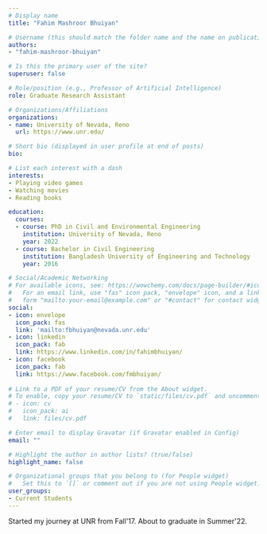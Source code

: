 ```yaml
---
# Display name
title: "Fahim Mashroor Bhuiyan"

# Username (this should match the folder name and the name on publications)
authors:
- "fahim-mashroor-bhuiyan"

# Is this the primary user of the site?
superuser: false

# Role/position (e.g., Professor of Artificial Intelligence)
role: Graduate Research Assistant

# Organizations/Affiliations
organizations:
- name: University of Nevada, Reno
  url: https://www.unr.edu/

# Short bio (displayed in user profile at end of posts)
bio: 

# List each interest with a dash
interests:
- Playing video games
- Watching movies
- Reading books

education:
  courses:
  - course: PhD in Civil and Environmental Engineering
    institution: University of Nevada, Reno
    year: 2022
  - course: Bachelor in Civil Engineering
    institution: Bangladesh University of Engineering and Technology
    year: 2016

# Social/Academic Networking
# For available icons, see: https://wowchemy.com/docs/page-builder/#icons
#   For an email link, use "fas" icon pack, "envelope" icon, and a link in the
#   form "mailto:your-email@example.com" or "#contact" for contact widget.
social:
- icon: envelope
  icon_pack: fas
  link: 'mailto:fbhuiyan@nevada.unr.edu'
- icon: linkedin
  icon_pack: fab
  link: https://www.linkedin.com/in/fahimbhuiyan/
- icon: facebook
  icon_pack: fab
  link: https://www.facebook.com/fmbhuiyan/
  
# Link to a PDF of your resume/CV from the About widget.
# To enable, copy your resume/CV to `static/files/cv.pdf` and uncomment the lines below.
# - icon: cv
#   icon_pack: ai
#   link: files/cv.pdf

# Enter email to display Gravatar (if Gravatar enabled in Config)
email: ""

# Highlight the author in author lists? (true/false)
highlight_name: false

# Organizational groups that you belong to (for People widget)
#   Set this to `[]` or comment out if you are not using People widget.
user_groups:
- Current Students
---
```


Started my journey at UNR from Fall'17. About to graduate in Summer'22.